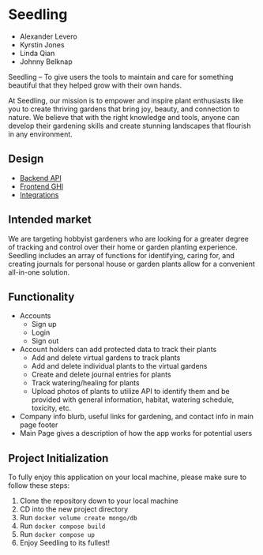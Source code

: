 # Seedling

- Alexander Levero
- Kyrstin Jones
- Linda Qian
- Johnny Belknap

Seedling – To give users the tools to maintain and care for something beautiful that they helped grow with their own hands.

At Seedling, our mission is to empower and inspire plant enthusiasts like you to create thriving gardens that bring joy, beauty, and connection to nature. We believe that with the right knowledge and tools, anyone can develop their gardening skills and create stunning landscapes that flourish in any environment.

## Design

- [Backend API](docs/api.md)
- [Frontend GHI](docs/ghi.md)
- [Integrations](docs/integrations.md)

## Intended market

We are targeting hobbyist gardeners who are looking for a greater degree of tracking and control over their home or garden planting experience. Seedling includes an array of functions for identifying, caring for, and creating journals for personal house or garden plants allow for a convenient all-in-one solution.

## Functionality

- Accounts
  - Sign up
  - Login
  - Sign out
- Account holders can add protected data to track their plants
  - Add and delete virtual gardens to track plants
  - Add and delete individual plants to the virtual gardens
  - Create and delete journal entries for plants
  - Track watering/healing for plants
  - Upload photos of plants to utilize API to identify them and be provided with general information, habitat, watering schedule, toxicity, etc.
- Company info blurb, useful links for gardening, and contact info in main page footer
- Main Page gives a description of how the app works for potential users

## Project Initialization

To fully enjoy this application on your local machine, please make sure to follow these steps:

1. Clone the repository down to your local machine
2. CD into the new project directory
3. Run `docker volume create mongo/db`
4. Run `docker compose build`
5. Run `docker compose up`
6. Enjoy Seedling to its fullest!
